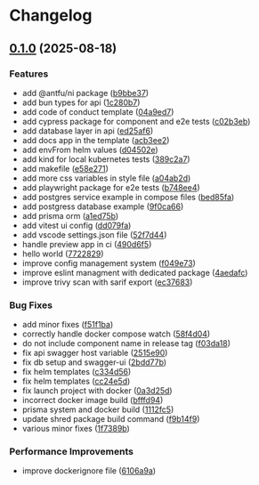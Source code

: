 # Changelog

## [0.1.0](https://github.com/this-is-tobi/template-monorepo-ts/compare/v0.0.1...v0.1.0) (2025-08-18)


### Features

* add @antfu/ni package ([b9bbe37](https://github.com/this-is-tobi/template-monorepo-ts/commit/b9bbe37340522304d6857d4e78d29bee8ee6d72e))
* add bun types for api ([1c280b7](https://github.com/this-is-tobi/template-monorepo-ts/commit/1c280b746105ab540687a8c5774cce76dfdbf898))
* add code of conduct template ([04a9ed7](https://github.com/this-is-tobi/template-monorepo-ts/commit/04a9ed778f5248b87ec6208796bf925d9cab9256))
* add cypress package for component and e2e tests ([c02b3eb](https://github.com/this-is-tobi/template-monorepo-ts/commit/c02b3eb5d932eebc6fe260925b266d70b3031910))
* add database layer in api ([ed25af6](https://github.com/this-is-tobi/template-monorepo-ts/commit/ed25af61154115507adf0c96475a1076c396ad49))
* add docs app in the template ([acb3ee2](https://github.com/this-is-tobi/template-monorepo-ts/commit/acb3ee27d08d40e734b50d02b7cce82467212952))
* add envFrom helm values ([d04502e](https://github.com/this-is-tobi/template-monorepo-ts/commit/d04502e2652ca2bac26c3f90e723815f743d3061))
* add kind for local kubernetes tests ([389c2a7](https://github.com/this-is-tobi/template-monorepo-ts/commit/389c2a784e45bc6f67a1f341b88e70c36901378b))
* add makefile ([e58e271](https://github.com/this-is-tobi/template-monorepo-ts/commit/e58e271e247441b32c3131aea3100cfea452c362))
* add more css variables in style file ([a04ab2d](https://github.com/this-is-tobi/template-monorepo-ts/commit/a04ab2d48a90880a9ce25db8442186930ad5d9fc))
* add playwright package for e2e tests ([b748ee4](https://github.com/this-is-tobi/template-monorepo-ts/commit/b748ee4867c3e04af8c32fd86f8545d383c08739))
* add postgres service example in compose files ([bed85fa](https://github.com/this-is-tobi/template-monorepo-ts/commit/bed85fa6d9529186901bd66b1a4065c40d5bd006))
* add postgress database example ([9f0ca66](https://github.com/this-is-tobi/template-monorepo-ts/commit/9f0ca66fd7c1b1b7c1d3301a5d4d60b8c21a0db3))
* add prisma orm ([a1ed75b](https://github.com/this-is-tobi/template-monorepo-ts/commit/a1ed75bf503735e2ff5f9f704c7035e934957bd7))
* add vitest ui config ([dd079fa](https://github.com/this-is-tobi/template-monorepo-ts/commit/dd079fa8a6680981694bdf69292afa5c91a2bb5e))
* add vscode settings.json file ([52f7d44](https://github.com/this-is-tobi/template-monorepo-ts/commit/52f7d44df98df9ce323f51f13afe9e832a302e94))
* handle preview app in ci ([490d6f5](https://github.com/this-is-tobi/template-monorepo-ts/commit/490d6f50399221d869e79b4b42d259ba753aac02))
* hello world ([7722829](https://github.com/this-is-tobi/template-monorepo-ts/commit/77228291f99a6191f0f3bcac1e951dfa901ee28e))
* improve config management system ([f049e73](https://github.com/this-is-tobi/template-monorepo-ts/commit/f049e7326affa0a3022c3e222a8ab396051bff54))
* improve eslint managment with dedicated package ([4aedafc](https://github.com/this-is-tobi/template-monorepo-ts/commit/4aedafc0ab080ecb737ac56f33729e31d6180ce5))
* improve trivy scan with sarif export ([ec37683](https://github.com/this-is-tobi/template-monorepo-ts/commit/ec37683664d4bf74cc68adc8c40d06daa9321212))


### Bug Fixes

* add minor fixes ([f51f1ba](https://github.com/this-is-tobi/template-monorepo-ts/commit/f51f1ba8a0879d7fb00e004dd80709cfd2f15d22))
* correctly handle docker compose watch ([58f4d04](https://github.com/this-is-tobi/template-monorepo-ts/commit/58f4d04f3288ea6b2c3d9488c26aa423e45d88af))
* do not include component name in release tag ([f03da18](https://github.com/this-is-tobi/template-monorepo-ts/commit/f03da18755e10c51194585e14e1e7ca38d810ada))
* fix api swagger host variable ([2515e90](https://github.com/this-is-tobi/template-monorepo-ts/commit/2515e90390792e715a881519217a9f6c8aee147d))
* fix db setup and swagger-ui ([2bdd77b](https://github.com/this-is-tobi/template-monorepo-ts/commit/2bdd77b730196f0872554a017f8809651b6f11f8))
* fix helm templates ([c334d56](https://github.com/this-is-tobi/template-monorepo-ts/commit/c334d56a2f3a66b916c759d11f7abbd634acda72))
* fix helm templates ([cc24e5d](https://github.com/this-is-tobi/template-monorepo-ts/commit/cc24e5d67f04388d3340e519ef089f47b3977380))
* fix launch project with docker ([0a3d25d](https://github.com/this-is-tobi/template-monorepo-ts/commit/0a3d25d5a8a98d85c269d673b496243d7389e377))
* incorrect docker image build ([bfffd94](https://github.com/this-is-tobi/template-monorepo-ts/commit/bfffd94af94a7ae100a2998fc793befc80d65eff))
* prisma system and docker build ([1112fc5](https://github.com/this-is-tobi/template-monorepo-ts/commit/1112fc51a5e5b71fcdf342476e74dff1aa25a45d))
* update shred package build command ([f9b14f9](https://github.com/this-is-tobi/template-monorepo-ts/commit/f9b14f98d040533ce36f34464faa876c3db2497b))
* various minor fixes ([1f7389b](https://github.com/this-is-tobi/template-monorepo-ts/commit/1f7389b47df67cd67eeac75676ff712b1f2fb4cc))


### Performance Improvements

* improve dockerignore file ([6106a9a](https://github.com/this-is-tobi/template-monorepo-ts/commit/6106a9a60058743cbee7304edf2654b8635aa88f))
